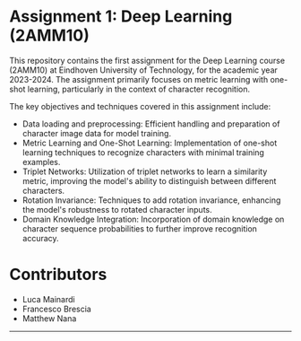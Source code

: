 # Assignment 1: Deep Learning (2AMM10)
This repository contains the first assignment for the Deep Learning course (2AMM10) at Eindhoven University of Technology, for the academic year 2023-2024. 
The assignment primarily focuses on metric learning with one-shot learning, particularly in the context of character recognition.

The key objectives and techniques covered in this assignment include:

- Data loading and preprocessing: Efficient handling and preparation of character image data for model training.
- Metric Learning and One-Shot Learning: Implementation of one-shot learning techniques to recognize characters with minimal training examples.
- Triplet Networks: Utilization of triplet networks to learn a similarity metric, improving the model's ability to distinguish between different characters.
- Rotation Invariance: Techniques to add rotation invariance, enhancing the model's robustness to rotated character inputs.
- Domain Knowledge Integration: Incorporation of domain knowledge on character sequence probabilities to further improve recognition accuracy.

# Contributors
- Luca Mainardi
- Francesco Brescia
- Matthew Nana

---
